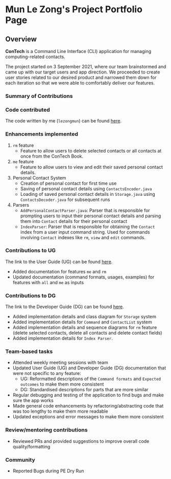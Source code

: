 # Mun Le Zong's Project Portfolio Page

## Overview
**ConTech** is a Command Line Interface (CLI) application for managing computing-related contacts.

The project started on 3 September 2021, where our team brainstormed and came up with our target users and app
direction. We proceeded to create user stories related to our desired product and narrowed them down for each
iteration so that we were able to comfortably deliver our features.

### Summary of Contributions

### Code contributed
The code written by me (`lezongmun`) can be found [here](https://nus-cs2113-ay2122s1.github.io/tp-dashboard/?search=lezongmun&sort=groupTitle&sortWithin=title&timeframe=commit&mergegroup=&groupSelect=groupByRepos&breakdown=true&checkedFileTypes=docs~functional-code~test-code~other&since=2021-09-25&tabOpen=true&tabAuthor=lezongmun&tabRepo=AY2122S1-CS2113T-T09-1%2Ftp%5Bmaster%5D&authorshipIsMergeGroup=false&authorshipFileTypes=docs~functional-code~test-code&authorshipIsBinaryFileTypeChecked=false&tabType=authorship).
<br />

### Enhancements implemented
1. `rm` feature 
    - Feature to allow users to delete selected contacts or all contacts at once from the ConTech Book.
2. `me` feature
    - Feature to allow users to view and edit their saved personal contact details.
3. Personal Contact System
    - Creation of personal contact for first time use
    - Saving of personal contact details using `ContactsEncoder.java`
    - Loading of saved personal contact details in `Storage.java` using `ContactsDecoder.java` for subsequent runs
4. Parsers
    - `AddPersonalContactParser.java`: Parser that is responsible for prompting users to input their personal contact
      details and parsing them into `Contact` details for their personal contact
    - `IndexParser`: Parser that is responsible for obtaining the `Contact` index from a user input command string. Used 
      for commands involving `Contact` indexes like `rm`, `view` and `edit` commands.

### Contributions to UG
The link to the User Guide (UG) can be found [here](https://ay2122s1-cs2113t-t09-1.github.io/tp/UserGuide.html).
- Added documentation for features `me` and `rm`
- Updated documentation (command formats, usages, examples) for features with `all` and `me` as inputs

### Contributions to DG
The link to the Developer Guide (DG) can be found [here](https://ay2122s1-cs2113t-t09-1.github.io/tp/DeveloperGuide.html).
- Added implementation details and class diagram for `Storage` system
- Added implementation details for `Command` and `ContactList` system
- Added implementation details and sequence diagrams for `rm` feature (delete selected contacts, delete all contacts and
  delete contact fields)
- Added implementation details for `Index Parser`.  

### Team-based tasks
- Attended weekly meeting sessions with team 
- Updated User Guide (UG) and Developer Guide (DG) documentation that were not specific to any feature:
   - UG: Reformatted descriptions of the `Command formats` and `Expected outcomes` to make them more consistent 
   - DG: Standardised descriptions for parts that are more similar
- Regular debugging and testing of the application to find bugs and make sure the app works
- Made general code enhancements by refactoring/abstracting code that was too lengthy to make them more readable 
- Updated exceptions and error messages to make them more consistent

### Review/mentoring contributions
- Reviewed PRs and provided suggestions to improve overall code quality/formatting

### Community
- Reported Bugs during PE Dry Run